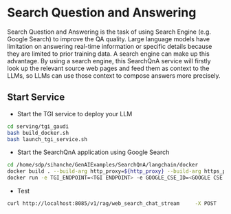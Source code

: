 # Search Question and Answering

Search Question and Answering is the task of using Search Engine (e.g. Google Search) to improve the QA quality. Large language models have limitation on answering real-time information or specific details because they are limited to prior training data. A search engine can make up this advantage. By using a search engine, this SearchQnA service will firstly look up the relevant source web pages and feed them as context to the LLMs, so LLMs can use those context to compose answers more precisely.


## Start Service

* Start the TGI service to deploy your LLM

```sh
cd serving/tgi_gaudi
bash build_docker.sh
bash launch_tgi_service.sh
```

* Start the SearchQnA application using Google Search

```sh
cd /home/sdp/sihanche/GenAIExamples/SearchQnA/langchain/docker
docker build . --build-arg http_proxy=${http_proxy} --build-arg https_proxy=${http_proxy}  -t intel/gen-ai-examples:searchqna-gaudi --no-cache
docker run -e TGI_ENDPOINT=<TGI ENDPOINT> -e GOOGLE_CSE_ID=<GOOGLE CSE ID> -e GOOGLE_API_KEY=<GOOGLE API KEY> -e HUGGINGFACEHUB_API_TOKEN=<HUGGINGFACE API TOKEN> -p 8085:8000 -e http_proxy=$http_proxy -e https_proxy=$https_proxy -v $PWD/qna-app:/qna-app --runtime=habana -e HABANA_VISIBE_DEVILCES=all -e OMPI_MCA_btl_vader_single_copy_mechanism=none --cap-add=sys_nice --ipc=host intel/gen-ai-examples:searchqna-gaudi
```

* Test

```sh
curl http://localhost:8085/v1/rag/web_search_chat_stream     -X POST     -d '{"query":"Give me some latest news?"}'     -H 'Content-Type: application/json'
```